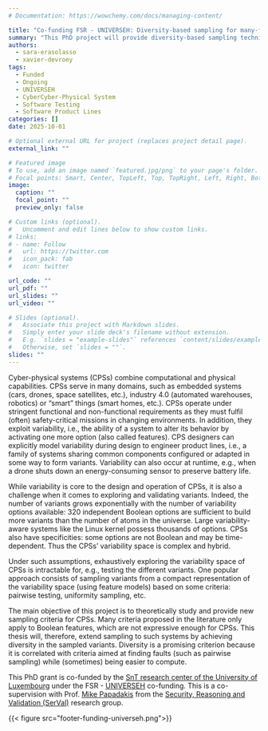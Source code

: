 ```yaml
---
# Documentation: https://wowchemy.com/docs/managing-content/

title: "Co-funding FSR - UNIVERSEH: Diversity-based sampling for many-folded-variability cyber-physical systems"
summary: "This PhD project will provide diversity-based sampling techniques for the analysis and test of variability-aware Cyber-Physical Systems (CPSs). In particular, we will explore 1) formal modelling of the variability space of CPSs, 2) Exploring the notion of diversity, and 3) designing novel diversity-based algorithms. The contributions will be evaluated on a diversity of CPSs including space satellites."
authors:
  - sara-erasolasso
  - xavier-devroey
tags:
  - Funded
  - Ongoing
  - UNIVERSEH
  - CyberCyber-Physical System
  - Software Testing
  - Software Product Lines
categories: []
date: 2025-10-01

# Optional external URL for project (replaces project detail page).
external_link: ""

# Featured image
# To use, add an image named `featured.jpg/png` to your page's folder.
# Focal points: Smart, Center, TopLeft, Top, TopRight, Left, Right, BottomLeft, Bottom, BottomRight.
image:
  caption: ""
  focal_point: ""
  preview_only: false

# Custom links (optional).
#   Uncomment and edit lines below to show custom links.
# links:
# - name: Follow
#   url: https://twitter.com
#   icon_pack: fab
#   icon: twitter

url_code: ""
url_pdf: ""
url_slides: ""
url_video: ""

# Slides (optional).
#   Associate this project with Markdown slides.
#   Simply enter your slide deck's filename without extension.
#   E.g. `slides = "example-slides"` references `content/slides/example-slides.md`.
#   Otherwise, set `slides = ""`.
slides: ""
---
```


Cyber-physical systems (CPSs) combine computational and physical capabilities. CPSs serve in many domains, such as embedded systems (cars, drones, space satellites, etc.), industry 4.0 (automated warehouses, robotics) or “smart” things (smart homes,  etc.). CPSs operate under stringent functional and non-functional requirements as they must fulfil (often) safety-critical missions in changing environments.  In addition, they exploit variability, i.e., the ability of a system to alter its behavior by activating one more option (also called features). CPS designers can explicitly model variability during design to engineer product lines, i.e., a family of systems sharing common components configured or adapted in some way to form variants. Variability can also occur at runtime, e.g., when a drone shuts down an energy-consuming sensor to preserve battery life.  

While variability is core to the design and operation of CPSs, it is also a challenge when it comes to exploring and validating variants. Indeed, the number of variants grows exponentially with the number of variability options available: 320 independent Boolean options are sufficient to build more variants than the number of atoms in the universe. Large variability-aware systems like the Linux kernel possess thousands of options. CPSs also have specificities: some options are not Boolean and may be time-dependent. Thus the CPSs’ variability space is complex and hybrid.

Under such assumptions, exhaustively exploring the variability space of CPSs is intractable for, e.g., testing the different variants. One popular approach consists of sampling variants from a compact representation of the variability space (using feature models) based on some criteria: pairwise testing, uniformity sampling, etc.  

The main objective of this project is to theoretically study and provide new sampling criteria for CPSs. Many criteria proposed in the literature only apply to Boolean features, which are not expressive enough for CPSs. This thesis will, therefore, extend sampling to such systems by achieving diversity in the sampled variants. Diversity is a promising criterion because it is correlated with criteria aimed at finding faults (such as pairwise sampling) while (sometimes) being easier to compute.

This PhD grant is co-funded by the [SnT research center of the University of Luxembourg](https://www.uni.lu/snt-en/) under the FSR - [UNIVERSEH](https://universeh.eu) co-funding. This is a co-supervision with Prof. [Mike Papadakis](https://mpapad.github.io) from the [Security, Reasoning and Validation (SerVal)](https://www.uni.lu/snt-en/research-groups/serval/) research group.

{{< figure src="footer-funding-universeh.png">}}
